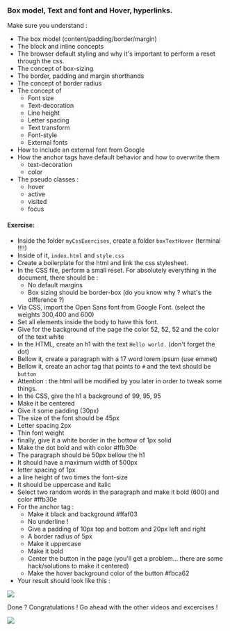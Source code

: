 ### Box model, Text and font and Hover, hyperlinks.

Make sure you understand :

- The box model (content/padding/border/margin)
- The block and inline concepts
- The browser default styling and why it's important to perform a reset through the css.
- The concept of box-sizing
- The border, padding and margin shorthands
- The concept of border radius
- The concept of
  - Font size
  - Text-decoration
  - Line height
  - Letter spacing
  - Text transform
  - Font-style
  - External fonts
- How to include an external font from Google
- How the anchor tags have default behavior and how to overwrite them
  - text-decoration
  - color
- The pseudo classes :
  - hover
  - active
  - visited
  - focus

#### Exercise: 

- Inside the folder `myCssExercises`, create a folder `boxTextHover` (terminal !!!!)
- Inside of it, `index.html` and `style.css`
- Create a boilerplate for the html and link the css stylesheet.
- In the CSS file, perform a small reset. For absolutely everything in the document, there should be :
  - No default margins
  - Box sizing should be border-box (do you know why ? what's the difference ?)
- Via CSS, import the Open Sans font from Google Font. (select the weights 300,400 and 600)
- Set all elements inside the body to have this font.
- Give for the background of the page the color 52, 52, 52 and the color of the text white
- In the HTML, create an h1 with the text `Hello world.` (don't forget the dot)
- Bellow it, create a paragraph with a 17 word lorem ipsum (use emmet)
- Bellow it, create an achor tag that points to `#` and the text should be `button`
- Attention : the html will be modified by you later in order to tweak some things.
- In the CSS, give the h1 a background of 99, 95, 95
- Make it be centered
- Give it some padding (30px)
- The size of the font should be 45px
- Letter spacing 2px
- Thin font weight
- finally, give it a white border in the bottow of 1px solid
- Make the dot bold and with color #ffb30e
- The paragraph should be 50px bellow the h1
- It should have a maximum width of 500px
- letter spacing of 1px
- a line height of two times the font-size
- It should be uppercase and italic
- Select two random words in the paragraph and make it bold (600) and color #ffb30e
- For the anchor tag :
  - Make it black and background #ffaf03
  - No underline !
  - Give a padding of 10px top and bottom and 20px left and right
  - A border radius of 5px
  - Make it uppercase
  - Make it bold
  - Center the button in the page (you'll get a problem… there are some hack/solutions to make it centered)
  - Make the hover background color of the button #fbca62
- Your result should look like this :

![](ex-03.png)

Done ? Congratulations ! Go ahead with the other videos and excercises !

![](https://media.giphy.com/media/BPJmthQ3YRwD6QqcVD/giphy-downsized.gif)
